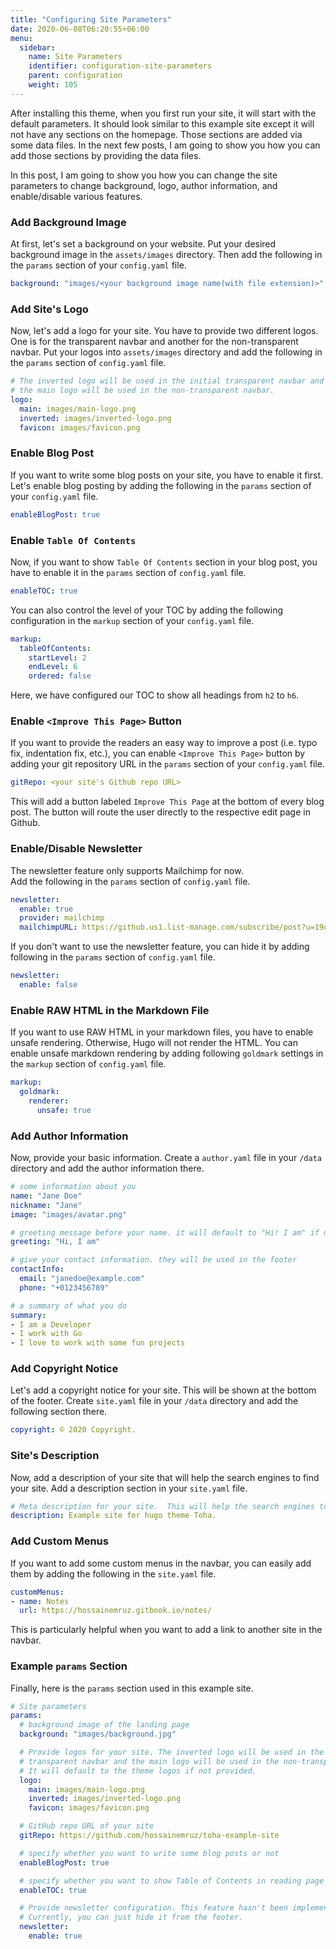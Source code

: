 ```yaml
---
title: "Configuring Site Parameters"
date: 2020-06-08T06:20:55+06:00
menu:
  sidebar:
    name: Site Parameters
    identifier: configuration-site-parameters
    parent: configuration
    weight: 105
---
```


After installing this theme, when you first run your site, it will start with the default parameters. It should look similar to this example site except it will not have any sections on the homepage. Those sections are added via some data files. In the next few posts, I am going to show you how you can add those sections by providing the data files.

In this post, I am going to show you how you can change the site parameters to change background, logo, author information, and enable/disable various features.

### Add Background Image

At first, let's set a background on your website. Put your desired background image in the `assets/images` directory. Then add the following in the `params` section of your `config.yaml` file.

```yaml
background: "images/<your background image name(with file extension)>"
```

### Add Site's Logo

Now, let's add a logo for your site. You have to provide two different logos. One is for the transparent navbar and another for the non-transparent navbar. Put your logos into `assets/images` directory and add the following in the `params` section of `config.yaml` file.

```yaml
# The inverted logo will be used in the initial transparent navbar and
# the main logo will be used in the non-transparent navbar.
logo:
  main: images/main-logo.png
  inverted: images/inverted-logo.png
  favicon: images/favicon.png
```

### Enable Blog Post

If you want to write some blog posts on your site, you have to enable it first. Let's enable blog posting by adding the following in the `params` section of your `config.yaml` file.

```yaml
enableBlogPost: true
```

### Enable `Table Of Contents`

Now, if you want to show `Table Of Contents` section in your blog post, you have to enable it in the `params` section of `config.yaml` file.

```yaml
enableTOC: true
```

You can also control the level of your TOC by adding the following configuration in the `markup` section of your `config.yaml` file.

```yaml
markup:
  tableOfContents:
    startLevel: 2
    endLevel: 6
    ordered: false
```

Here, we have configured our TOC to show all headings from `h2` to `h6`.

### Enable `<Improve This Page>` Button

If you want to provide the readers an easy way to improve a post (i.e. typo fix, indentation fix, etc.), you can enable `<Improve This Page>` button by adding your git repository URL in the `params` section of your `config.yaml` file.

```yaml
gitRepo: <your site's Github repo URL>
```

This will add a button labeled `Improve This Page` at the bottom of every blog post. The button will route the user directly to the respective edit page in Github.

### Enable/Disable Newsletter

The newsletter feature only supports Mailchimp for now.  
Add the following in the `params` section of `config.yaml` file.

```yaml
newsletter:
  enable: true
  provider: mailchimp
  mailchimpURL: https://github.us1.list-manage.com/subscribe/post?u=19de52a4603135aae97163fd8&amp;id=094a24c76e
```

If you don't want to use the newsletter feature, you can hide it by adding following in the `params` section of  `config.yaml` file.

```yaml
newsletter:
  enable: false
```

### Enable RAW HTML in the Markdown File

If you want to use RAW HTML in your markdown files, you have to enable unsafe rendering. Otherwise, Hugo will not render the HTML. You can enable unsafe markdown rendering by adding following `goldmark` settings in the `markup` section of `config.yaml` file.

```yaml
markup:
  goldmark:
    renderer:
      unsafe: true
```

### Add Author Information

Now, provide your basic information. Create a `author.yaml` file in your `/data` directory and add the author information there.

```yaml
# some information about you
name: "Jane Doe"
nickname: "Jane"
image: "images/avatar.png"

# greeting message before your name. it will default to "Hi! I am" if not provided
greeting: "Hi, I am"

# give your contact information. they will be used in the footer
contactInfo:
  email: "janedoe@example.com"
  phone: "+0123456789"

# a summary of what you do
summary:
- I am a Developer
- I work with Go
- I love to work with some fun projects
```

### Add Copyright Notice

Let's add a copyright notice for your site. This will be shown at the bottom of the footer. Create `site.yaml` file in your `/data` directory and add the following section there.

```yaml
copyright: © 2020 Copyright.
```

### Site's Description

Now, add a description of your site that will help the search engines to find your site. Add a description section in your `site.yaml` file.

```yaml
# Meta description for your site.  This will help the search engines to find your site.
description: Example site for hugo theme Toha.
```

### Add Custom Menus

If you want to add some custom menus in the navbar, you can easily add them by adding the following in the `site.yaml` file.

```yaml
customMenus:
- name: Notes
  url: https://hossainemruz.gitbook.io/notes/
```

This is particularly helpful when you want to add a link to another site in the navbar.

### Example `params` Section

Finally, here is the `params` section used in this example site.

```yaml
# Site parameters
params:
  # background image of the landing page
  background: "images/background.jpg"

  # Provide logos for your site. The inverted logo will be used in the initial
  # transparent navbar and the main logo will be used in the non-transparent navbar.
  # It will default to the theme logos if not provided.
  logo:
    main: images/main-logo.png
    inverted: images/inverted-logo.png
    favicon: images/favicon.png

  # GitHub repo URL of your site
  gitRepo: https://github.com/hossainemruz/toha-example-site

  # specify whether you want to write some blog posts or not
  enableBlogPost: true

  # specify whether you want to show Table of Contents in reading page
  enableTOC: true

  # Provide newsletter configuration. This feature hasn't been implemented yet.
  # Currently, you can just hide it from the footer.
  newsletter:
    enable: true
```
